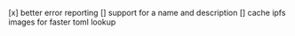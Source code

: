 [x] better error reporting
[] support for a name and description
[] cache ipfs images for faster toml lookup